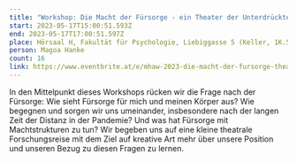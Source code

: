 ```yaml
---
title: "Workshop: Die Macht der Fürsorge - ein Theater der Unterdrückten Workshop"
start: 2023-05-17T15:00:51.593Z
end: 2023-05-17T17:00:51.597Z
place: Hörsaal H, Fakultät für Psychologie, Liebiggasse 5 (Keller, 1K.59)
person: Magoa Hanke
count: 16
link: https://www.eventbrite.at/e/mhaw-2023-die-macht-der-fursorge-theater-der-unterdruckten-workshop-tickets-629207465467
---
```

In den Mittelpunkt dieses Workshops rücken wir die Frage nach der Fürsorge: Wie sieht Fürsorge für mich und meinen Körper aus? Wie begegnen und sorgen wir uns umeinander, insbesondere nach der langen Zeit der Distanz in der Pandemie? Und was hat Fürsorge mit Machtstrukturen zu tun? Wir begeben uns auf eine kleine theatrale Forschungsreise mit dem Ziel auf kreative Art mehr über unsere Position und unseren Bezug zu diesen Fragen zu lernen.